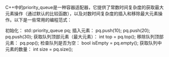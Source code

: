 C++中的priority_queue是一种容器适配器，它提供了常数时间复杂度的获取最大元素操作（通过默认的比较函数），以及对数时间复杂度的插入和移除最大元素操作。以下是一些常用的编程范式：

初始化：
std::priority_queue<int> pq;
插入元素：
pq.push(10);
pq.push(20);
pq.push(30);
获取队列顶部元素（最大元素）：
int top = pq.top();
移除队列顶部元素：
pq.pop();
检查队列是否为空：
bool isEmpty = pq.empty();
获取队列中元素的数量：
int size = pq.size();